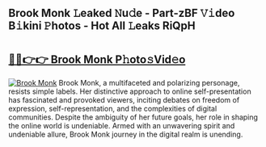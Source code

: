 ## Brook Monk 𝙻eaked 𝙽u𝚍e - Part-zBF 𝚅𝚒deo B𝚒kini 𝙿hotos - Hot All 𝙻eaks RiQpH

# <h2><a href="http://ld3304.urlbe.top/?page=Brook+Monk">🔗🔗👉👉 Brook Monk P𝚑oto𝚜Vid𝚎o</a></h2>

[![Brook Monk](https://i.imgur.com/eBuTRDB.gif)](http://ld3304.urlbe.top/?page=Brook+Monk)
Brook Monk, a multifaceted and polarizing personage, resists simple labels. Her distinctive approach to online self-presentation has fascinated and provoked viewers, inciting debates on freedom of expression, self-representation, and the complexities of digital communities. Despite the ambiguity of her future goals, her role in shaping the online world is undeniable. Armed with an unwavering spirit and undeniable allure, Brook Monk journey in the digital realm is unending.
